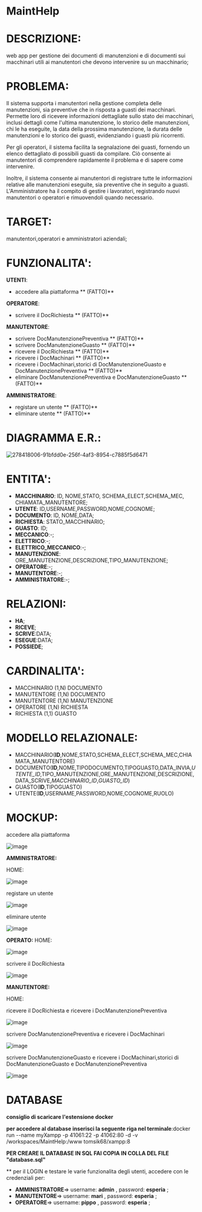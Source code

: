 # MaintHelp

# DESCRIZIONE: 
web app per gestione dei documenti di manutenzioni e di documenti sui macchinari utili ai manutentori che devono intervenire su un macchinario;

# PROBLEMA:

Il sistema supporta i manutentori nella gestione completa delle manutenzioni, sia preventive che in risposta a guasti dei macchinari. Permette loro di ricevere informazioni dettagliate sullo stato dei macchinari, inclusi dettagli come l'ultima manutenzione, lo storico delle manutenzioni, chi le ha eseguite, la data della prossima manutenzione, la durata delle manutenzioni e lo storico dei guasti, evidenziando i guasti più ricorrenti.

Per gli operatori, il sistema facilita la segnalazione dei guasti, fornendo un elenco dettagliato di possibili guasti da compilare. Ciò consente ai manutentori di comprendere rapidamente il problema e di sapere come intervenire.

Inoltre, il sistema consente ai manutentori di registrare tutte le informazioni relative alle manutenzioni eseguite, sia preventive che in seguito a guasti. L'Amministratore ha il compito di gestire i lavoratori, registrando nuovi manutentori o operatori e rimuovendoli quando necessario.

# TARGET: 
manutentori,operatori e amministratori aziendali;

# FUNZIONALITA': 
**UTENTI**:
  * accedere alla piattaforma ** (FATTO)**
    
**OPERATORE**:
  * scrivere il DocRichiesta ** (FATTO)**

**MANUTENTORE**:
  * scrivere DocManutenzionePreventiva ** (FATTO)**
  * scrivere DocManutenzioneGuasto ** (FATTO)**
  * ricevere il DocRichiesta ** (FATTO)**
  * ricevere i DocMachinari ** (FATTO)**
  * ricevere i DocMachinari,storici di DocManutenzioneGuasto e DocManutenzionePreventiva ** (FATTO)**
  * eliminare DocManutenzionePreventiva e DocManutenzioneGuasto ** (FATTO)**
    
**AMMINISTRATORE**:
  * registare un utente ** (FATTO)**
  * eliminare utente ** (FATTO)**
    
# DIAGRAMMA E.R.:

![278418006-91bfdd0e-256f-4af3-8954-c7885f5d6471](https://github.com/silviaarnoldi/MaintHelp/assets/101811166/d467e4a3-cc66-4854-81c1-8f9d98d0470c)








# ENTITA': 
  * **MACCHINARIO**: ID, NOME,STATO, SCHEMA_ELECT,SCHEMA_MEC, CHIAMATA_MANUTENTORE;
  * **UTENTE**: ID,USERNAME,PASSWORD,NOME,COGNOME;
  * **DOCUMENTO**: ID, NOME,DATA;
  * **RICHIESTA**: STATO_MACCHINARIO;
  * **GUASTO**: ID;
  * **MECCANICO**:-;
  * **ELETTRICO**:-;
  * **ELETTRICO_MECCANICO**:-;
  * **MANUTENZIONE**: ORE_MANUTENZIONE,DESCRIZIONE,TIPO_MANUTENZIONE;
  * **OPERATORE**:-;
  * **MANUTENTORE**:-;
  * **AMMINISTRATORE**:-;

# RELAZIONI: 
  * **HA**;
  * **RICEVE**;
  * **SCRIVE**:DATA;
  * **ESEGUE**:DATA;
  *  **POSSIEDE**;
    
# CARDINALITA':
 * MACCHINARIO (1,N) DOCUMENTO
 * MANUTENTORE (1,N) DOCUMENTO
 * MANUTENTORE (1,N) MANUTENZIONE
 * OPERATORE (1,N) RICHIESTA
 * RICHIESTA (1,1) GUASTO
   
   
# MODELLO RELAZIONALE:
 * MACCHINARIO(**ID**,NOME,STATO,SCHEMA_ELECT,SCHEMA_MEC,CHIAMATA_MANUTENTORE)
 * DOCUMENTO(**ID**,NOME,TIPODOCUMENTO,TIPOGUASTO,DATA_INVIA,*UTENTE_ID*,TIPO_MANUTENZIONE,ORE_MANUTENZIONE,DESCRIZIONE,DATA_SCRIVE,*MACCHINARIO_ID*,*GUASTO_ID*)
 * GUASTO(**ID**,TIPOGUASTO)
 * UTENTE(**ID**,USERNAME,PASSWORD,NOME,COGNOME,RUOLO)
     
# MOCKUP: 
accedere alla piattaforma

![image](https://github.com/silviaarnoldi/MaintHelp/assets/101811166/f9f69fb7-add1-48a7-8998-fde7f9053a2b)

**AMMINISTRATORE:**

HOME:

![image](https://github.com/silviaarnoldi/MaintHelp/assets/101811166/a7879202-97b1-4103-982e-057ece568cd6)




registare un utente 

![image](https://github.com/silviaarnoldi/MaintHelp/assets/101811166/3a1452a6-c892-480b-93b5-f47c75894e7f)


eliminare utente

![image](https://github.com/silviaarnoldi/MaintHelp/assets/101811166/137a760b-301b-4ebb-a7b1-fe591351026b)




**OPERATO:**
HOME:

![image](https://github.com/silviaarnoldi/MaintHelp/assets/101811166/98c7406f-5adc-4b99-aa35-68213bee1682)



scrivere il DocRichiesta

![image](https://github.com/silviaarnoldi/MaintHelp/assets/101811166/f1b16638-ed83-4418-8575-b8a8b786ca41)


**MANUTENTORE:**

HOME:

ricevere il DocRichiesta e ricevere i DocManutenzionePreventiva

![image](https://github.com/silviaarnoldi/MaintHelp/assets/101811166/d0fe8f80-1ba3-46f9-b455-4887242525cf)





scrivere DocManutenzionePreventiva e ricevere i DocMachinari

![image](https://github.com/silviaarnoldi/MaintHelp/assets/101811166/beb97e83-ce3f-495e-bd5f-0e723c757f7c)





scrivere DocManutenzioneGuasto e ricevere i DocMachinari,storici di DocManutenzioneGuasto e DocManutenzionePreventiva

![image](https://github.com/silviaarnoldi/MaintHelp/assets/101811166/cd8447b0-0987-4cfc-8c79-c47ad9df81e0)




# DATABASE
**consiglio di scaricare l'estensione docker**

**per accedere al database inserisci la seguente riga nel terminale**:docker run --name myXampp -p 41061:22 -p 41062:80 -d -v /workspaces/MaintHelp:/www tomsik68/xampp:8

**PER CREARE IL DATABASE IN  SQL FAI COPIA IN COLLA DEL FILE "database.sql"** 

** per il LOGIN e testare le varie funzionalita degli utenti, accedere con le credenziali  per:
*  **AMMINISTRATORE**=> username: **admin** , password: **esperia** ;
*  **MANUTENTORE**=> username: **mari** , password: **esperia** ;
*  **OPERATORE**=> username: **pippo** , password: **esperia** ;




